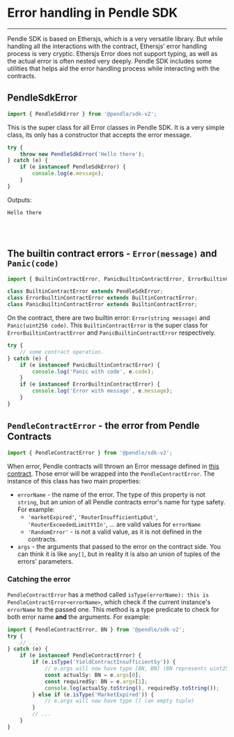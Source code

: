# Error handling in Pendle SDK

---

Pendle SDK is based on Ethersjs, which is a very versatile library. But while handling all the interactions with the contract, Ethersjs’ error handling process is very cryptic. Ethersjs Error does not support typing, as well as the actual error is often nested very deeply. Pendle SDK includes some utilities that helps aid the error handling process while interacting with the contracts.

## PendleSdkError

```typescript
import { PendleSdkError } from '@pendle/sdk-v2';
```

This is the super class for all Error classes in Pendle SDK. It is a very simple class, its only has a constructor that accepts the error message.


```typescript
try {
    throw new PendleSdkError('Hello there');
} catch (e) {
    if (e instanceof PendleSdkError) {
        console.log(e.message);
    }
}
```

Outputs:

<pre><code>Hello there

</code></pre><br>

## The builtin contract errors - `Error(message)` and `Panic(code)`

```typescript
import { BuiltinContractError, PanicBuiltinContractError, ErrorBuiltinContractError } from '@pendle/sdk-v2';
```

```ts
class BuiltinContractError extends PendleSdkError;
class ErrorBuiltinContractError extends BuiltinContractError;
class PanicBuiltinContractError extends BuiltinContractError;
```
On the contract, there are two builtin error: `Error(string message)` and `Panic(uint256 code)`. This `BuiltinContractError` is the super class for `ErrorBuiltinContractError` and `PanicBuiltinContractError` respectively.

```typescript
try {
    // some contract operation.
} catch (e) {
    if (e instanceof PanicBuiltinContractError) {
        console.log('Panic with code', e.code);
    }
    if (e instanceof ErrorBuiltinContractError) {
        console.log('Error with message', e.message);
    }
}
```

## `PendleContractError` - the error from Pendle Contracts

```typescript
import { PendleContractError } from '@pendle/sdk-v2';
```

When error, Pendle contracts will thrown an Error message defined in [this contract](https://github.com/pendle-finance/pendle-core-internal-v2/blob/main/contracts/core/libraries/Errors.sol). Those error will be wrapped into the `PendleContractError`. The instance of this class has two main properties:
- `errorName` - the name of the error. The type of this property is not `string`, but an union of all Pendle contracts error's name for type safety. For example:
  - `'marketExpired'`, `'RouterInsufficientLpOut'`, `'RouterExceededLimitYtIn'`, ... are valid values for `errorName`
  - `'RandomError'` - is not a valid value, as it is not defined in the contracts. 
- `args` - the arguments that passed to the error on the contract side. You can think it is like `any[]`, but in reality it is also an union of tuples of the errors' parameters. 

### Catching the error
`PendleContractError` has a method called `isType(errorName): this is PendleContractError<errorName>`, which check if the current instance's `errorName` to the passed one. This method is a type predicate to check for both error name **and** the arguments. For example: 

```typescript
import { PendleContractError, BN } from '@pendle/sdk-v2';
try {
    // ...
} catch (e) {
    if (e instanceof PendleContractError) {
        if (e.isType('YieldContractInsufficientSy')) {
            // e.args will now have type [BN, BN] (BN represents uint256 on the contract)
            const actualSy: BN = e.args[0];
            const requiredSy: BN = e.args[1];
            console.log(actualSy.toString(), requiredSy.toString());
        } else if (e.isType('MarketExpired')) {
            // e.args will now have type [] (an empty tuple)
        }
        // ...
    }
}
```